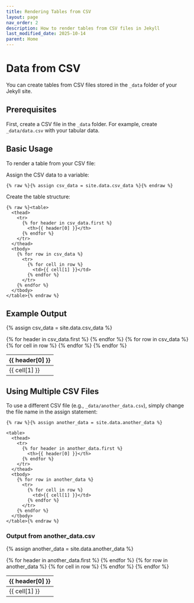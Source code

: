 ```yaml
---
title: Rendering Tables from CSV
layout: page
nav_order: 2
description: How to render tables from CSV files in Jekyll
last_modified_date: 2025-10-14
parent: Home
---
```


# Data from CSV

You can create tables from CSV files stored in the `_data` folder of your Jekyll site.

## Prerequisites

First, create a CSV file in the `_data` folder. For example, create `_data/data.csv` with your tabular data.

## Basic Usage

To render a table from your CSV file:

Assign the CSV data to a variable:

```liquid
{% raw %}{% assign csv_data = site.data.csv_data %}{% endraw %}
```

Create the table structure:

```liquid
{% raw %}<table>
  <thead>
    <tr>
      {% for header in csv_data.first %}
        <th>{{ header[0] }}</th>
      {% endfor %}
    </tr>
  </thead>
  <tbody>
    {% for row in csv_data %}
      <tr>
        {% for cell in row %}
          <td>{{ cell[1] }}</td>
        {% endfor %}
      </tr>
    {% endfor %}
  </tbody>
</table>{% endraw %}
```

## Example Output

{% assign csv_data = site.data.csv_data %}
<table>
  <thead>
    <tr>
      {% for header in csv_data.first %}
        <th>{{ header[0] }}</th>
      {% endfor %}
    </tr>
  </thead>
  <tbody>
    {% for row in csv_data %}
      <tr>
        {% for cell in row %}
          <td>{{ cell[1] }}</td>
        {% endfor %}
      </tr>
    {% endfor %}
  </tbody>
</table>

## Using Multiple CSV Files

To use a different CSV file (e.g., `_data/another_data.csv`), simply change the file name in the assign statement:

```liquid
{% raw %}{% assign another_data = site.data.another_data %}

<table>
  <thead>
    <tr>
      {% for header in another_data.first %}
        <th>{{ header[0] }}</th>
      {% endfor %}
    </tr>
  </thead>
  <tbody>
    {% for row in another_data %}
      <tr>
        {% for cell in row %}
          <td>{{ cell[1] }}</td>
        {% endfor %}
      </tr>
    {% endfor %}
  </tbody>
</table>{% endraw %}
```

### Output from another_data.csv

{% assign another_data = site.data.another_data %}
<table>
  <thead>
    <tr>
      {% for header in another_data.first %}
        <th>{{ header[0] }}</th>
      {% endfor %}
    </tr>
  </thead>
  <tbody>
    {% for row in another_data %}
      <tr>
        {% for cell in row %}
          <td>{{ cell[1] }}</td>
        {% endfor %}
      </tr>
    {% endfor %}
  </tbody>
</table>

